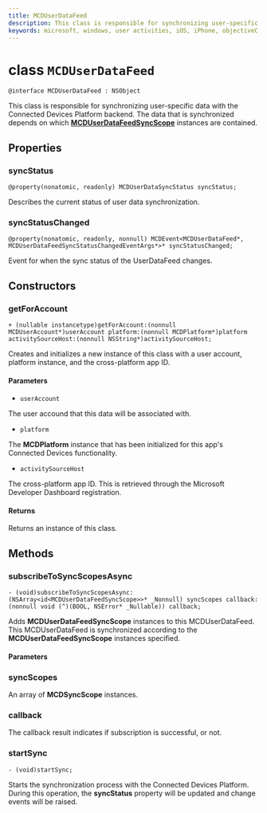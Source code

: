 ```yaml
---
title: MCDUserDataFeed
description: This class is responsible for synchronizing user-specific data with the Connected Devices Platform backend.
keywords: microsoft, windows, user activities, iOS, iPhone, objectiveC, connected devices, Project Rome 
---
```


# class `MCDUserDataFeed`

```
@interface MCDUserDataFeed : NSObject
```

This class is responsible for synchronizing user-specific data with the Connected Devices Platform backend. The data that is synchronized depends on which **[MCDUserDataFeedSyncScope](MCDUserDataFeedSyncScope.md)** instances are contained.

## Properties

### syncStatus
`@property(nonatomic, readonly) MCDUserDataSyncStatus syncStatus;`

Describes the current status of user data synchronization.

### syncStatusChanged
`@property(nonatomic, readonly, nonnull) MCDEvent<MCDUserDataFeed*, MCDUserDataFeedSyncStatusChangedEventArgs*>* syncStatusChanged;`

Event for when the sync status of the UserDataFeed changes.

## Constructors

### getForAccount
`+ (nullable instancetype)getForAccount:(nonnull MCDUserAccount*)userAccount
                                   platform:(nonnull MCDPlatform*)platform
                         activitySourceHost:(nonnull NSString*)activitySourceHost;`

Creates and initializes a new instance of this class with a user account, platform instance, and the cross-platform app ID.

#### Parameters
* `userAccount` 

The user accound that this data will be associated with.

* `platform` 

The **MCDPlatform** instance that has been initialized for this app's Connected Devices functionality.

* `activitySourceHost` 

The cross-platform app ID. This is retrieved through the Microsoft Developer Dashboard registration.

#### Returns
Returns an instance of this class.

## Methods

### subscribeToSyncScopesAsync
`- (void)subscribeToSyncScopesAsync:(NSArray<id<MCDUserDataFeedSyncScope>>* _Nonnull) syncScopes callback:(nonnull void (^)(BOOL, NSError* _Nullable)) callback;`

Adds **MCDUserDataFeedSyncScope** instances to this MCDUserDataFeed.  This MCDUserDataFeed is synchronized according to the **MCDUserDataFeedSyncScope** instances specified.

#### Parameters

### syncScopes
An array of **MCDSyncScope** instances.

### callback

The callback result indicates if subscription is successful, or not. 

### startSync
`- (void)startSync;`

Starts the synchronization process with the Connected Devices Platform. During this operation, the **syncStatus** property will be updated and change events will be raised.
